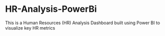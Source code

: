 # HR-Analysis-PowerBi
This is a Human Resources (HR) Analysis Dashboard built using Power BI to visualize key HR metrics
